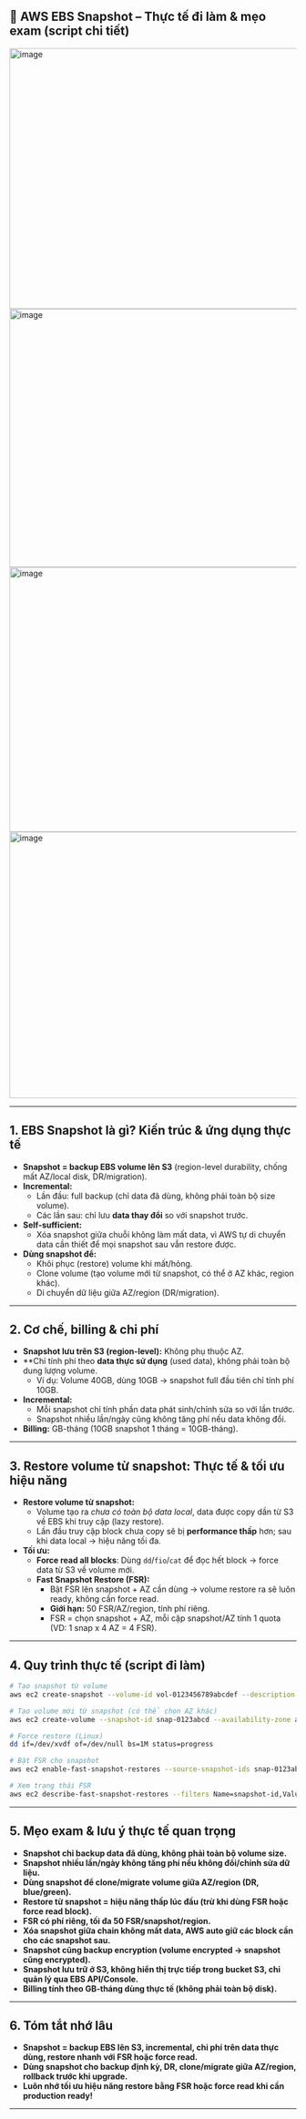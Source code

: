 ## 📸 AWS EBS Snapshot – Thực tế đi làm & mẹo exam (script chi tiết)
<img width="818" height="458" alt="image" src="https://github.com/user-attachments/assets/e726e4e3-240b-4d7f-88ac-5576732cc2c0" />
<img width="828" height="454" alt="image" src="https://github.com/user-attachments/assets/7ea4189b-9fc5-4408-bcf2-ccead49c07e8" />
<img width="793" height="465" alt="image" src="https://github.com/user-attachments/assets/46d6c649-8bef-4be5-8fed-50c5fa3cc1bf" />
<img width="827" height="468" alt="image" src="https://github.com/user-attachments/assets/d8b41b14-e257-499d-b737-1865bf742c8c" />

---

## 1. EBS Snapshot là gì? Kiến trúc & ứng dụng thực tế

- **Snapshot = backup EBS volume lên S3** (region-level durability, chống mất AZ/local disk, DR/migration).
- **Incremental:**  
  - Lần đầu: full backup (chỉ data đã dùng, không phải toàn bộ size volume).
  - Các lần sau: chỉ lưu **data thay đổi** so với snapshot trước.
- **Self-sufficient:**  
  - Xóa snapshot giữa chuỗi không làm mất data, vì AWS tự di chuyển data cần thiết để mọi snapshot sau vẫn restore được.
- **Dùng snapshot để:**
  - Khôi phục (restore) volume khi mất/hỏng.
  - Clone volume (tạo volume mới từ snapshot, có thể ở AZ khác, region khác).
  - Di chuyển dữ liệu giữa AZ/region (DR/migration).

---

## 2. Cơ chế, billing & chi phí

- **Snapshot lưu trên S3 (region-level):** Không phụ thuộc AZ.
- **Chỉ tính phí theo **data thực sử dụng** (used data), không phải toàn bộ dung lượng volume.
  - Ví dụ: Volume 40GB, dùng 10GB → snapshot full đầu tiên chỉ tính phí 10GB.
- **Incremental:**  
  - Mỗi snapshot chỉ tính phần data phát sinh/chỉnh sửa so với lần trước.
  - Snapshot nhiều lần/ngày cũng không tăng phí nếu data không đổi.
- **Billing:** GB-tháng (10GB snapshot 1 tháng = 10GB-tháng).

---

## 3. Restore volume từ snapshot: Thực tế & tối ưu hiệu năng

- **Restore volume từ snapshot:**  
  - Volume tạo ra _chưa có toàn bộ data local_, data được copy dần từ S3 về EBS khi truy cập (lazy restore).
  - Lần đầu truy cập block chưa copy sẽ bị **performance thấp** hơn; sau khi data local → hiệu năng tối đa.
- **Tối ưu:**  
  - **Force read all blocks**: Dùng `dd`/`fio`/`cat` để đọc hết block → force data từ S3 về volume mới.
  - **Fast Snapshot Restore (FSR):**  
    - Bật FSR lên snapshot + AZ cần dùng → volume restore ra sẽ luôn ready, không cần force read.
    - **Giới hạn:** 50 FSR/AZ/region, tính phí riêng.
    - FSR = chọn snapshot + AZ, mỗi cặp snapshot/AZ tính 1 quota (VD: 1 snap x 4 AZ = 4 FSR).

---

## 4. Quy trình thực tế (script đi làm)

```bash
# Tạo snapshot từ volume
aws ec2 create-snapshot --volume-id vol-0123456789abcdef --description "Backup daily"

# Tạo volume mới từ snapshot (có thể chọn AZ khác)
aws ec2 create-volume --snapshot-id snap-0123abcd --availability-zone ap-southeast-1b --volume-type gp3

# Force restore (Linux)
dd if=/dev/xvdf of=/dev/null bs=1M status=progress

# Bật FSR cho snapshot
aws ec2 enable-fast-snapshot-restores --source-snapshot-ids snap-0123abcd --availability-zones ap-southeast-1a

# Xem trạng thái FSR
aws ec2 describe-fast-snapshot-restores --filters Name=snapshot-id,Values=snap-0123abcd
```

---

## 5. Mẹo exam & lưu ý thực tế quan trọng

- **Snapshot chỉ backup data đã dùng, không phải toàn bộ volume size.**
- **Snapshot nhiều lần/ngày không tăng phí nếu không đổi/chỉnh sửa dữ liệu.**
- **Dùng snapshot để clone/migrate volume giữa AZ/region (DR, blue/green).**
- **Restore từ snapshot = hiệu năng thấp lúc đầu (trừ khi dùng FSR hoặc force read block).**
- **FSR có phí riêng, tối đa 50 FSR/snapshot/region.**
- **Xóa snapshot giữa chain không mất data, AWS auto giữ các block cần cho các snapshot sau.**
- **Snapshot cũng backup encryption (volume encrypted → snapshot cũng encrypted).**
- **Snapshot lưu trữ ở S3, không hiển thị trực tiếp trong bucket S3, chỉ quản lý qua EBS API/Console.**
- **Billing tính theo GB-tháng dùng thực tế (không phải toàn bộ disk).**

---

## 6. Tóm tắt nhớ lâu

- **Snapshot = backup EBS lên S3, incremental, chi phí trên data thực dùng, restore nhanh với FSR hoặc force read.**
- **Dùng snapshot cho backup định kỳ, DR, clone/migrate giữa AZ/region, rollback trước khi upgrade.**
- **Luôn nhớ tối ưu hiệu năng restore bằng FSR hoặc force read khi cần production ready!**

---
